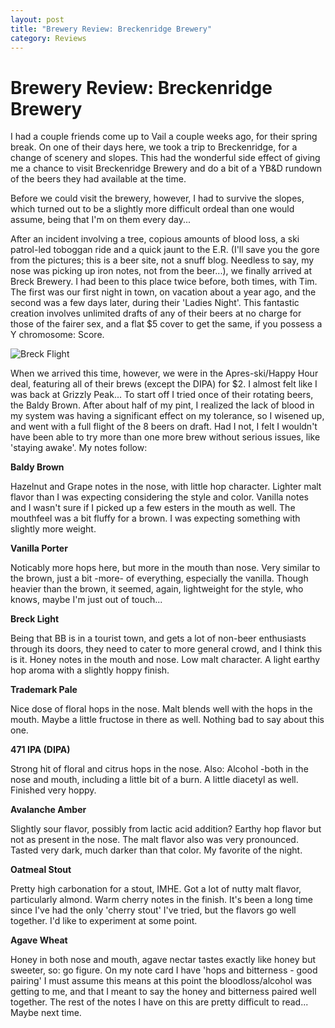 ```yaml
---
layout: post
title: "Brewery Review: Breckenridge Brewery"
category: Reviews
---
```


Brewery Review: Breckenridge Brewery
====================================

I had a couple friends come up to Vail a couple weeks ago, for their spring break. On one of their days here, we took a trip to Breckenridge, for a change of scenery and slopes. This had the wonderful side effect of giving me a chance to visit Breckenridge Brewery and do a bit of a YB&D rundown of the beers they had available at the time.

Before we could visit the brewery, however, I had to survive the slopes, which turned out to be a slightly more difficult ordeal than one would assume, being that I'm on them every day...

After an incident involving a tree, copious amounts of blood loss, a ski patrol-led toboggan ride and a quick jaunt to the E.R. (I'll save you the gore from the pictures; this is a beer site, not a snuff blog. Needless to say, my nose was picking up iron notes, not from the beer...), we finally arrived at Breck Brewery. I had been to this place twice before, both times, with Tim. The first was our first night in town, on vacation about a year ago, and the second was a few days later, during their 'Ladies Night'. This fantastic creation involves unlimited drafts of any of their beers at no charge for those of the fairer sex, and a flat $5 cover to get the same, if you possess a Y chromosome: Score.

![](http://www.yeastboundanddown.com/wp-content/uploads/2011/03/183523_10150157113218103_781188102_8091820_2986227_n.jpg "Breck Flight")

When we arrived this time, however, we were in the Apres-ski/Happy Hour deal, featuring all of their brews (except the DIPA) for $2. I almost felt like I was back at Grizzly Peak... To start off I tried once of their rotating beers, the Baldy Brown. After about half of my pint, I realized the lack of blood in my system was having a significant effect on my tolerance, so I wisened up, and went with a full flight of the 8 beers on draft. Had I not, I felt I wouldn't have been able to try more than one more brew without serious issues, like 'staying awake'. My notes follow:

**Baldy Brown**

Hazelnut and Grape notes in the nose, with little hop character. Lighter malt flavor than I was expecting considering the style and color. Vanilla notes and I wasn't sure if I picked up a few esters in the mouth as well. The mouthfeel was a bit fluffy for a brown. I was expecting something with slightly more weight.

**Vanilla Porter**

Noticably more hops here, but more in the mouth than nose. Very similar to the brown, just a bit -more- of everything, especially the vanilla. Though heavier than the brown, it seemed, again, lightweight for the style, who knows, maybe I'm just out of touch...

**Breck Light**

Being that BB is in a tourist town, and gets a lot of non-beer enthusiasts through its doors, they need to cater to more general crowd, and I think this is it. Honey notes in the mouth and nose. Low malt character. A light earthy hop aroma with a slightly hoppy finish.

**Trademark Pale**

Nice dose of floral hops in the nose. Malt blends well with the hops in the mouth. Maybe a little fructose in there as well. Nothing bad to say about this one.

**471 IPA (DIPA)**

Strong hit of floral and citrus hops in the nose. Also: Alcohol -both in the nose and mouth, including a little bit of a burn. A little diacetyl as well. Finished very hoppy.

**Avalanche Amber**

Slightly sour flavor, possibly from lactic acid addition? Earthy hop flavor but not as present in the nose. The malt flavor also was very pronounced. Tasted very dark, much darker than that color. My favorite of the night.

**Oatmeal Stout**

Pretty high carbonation for a stout, IMHE. Got a lot of nutty malt flavor, particularly almond. Warm cherry notes in the finish. It's been a long time since I've had the only 'cherry stout' I've tried, but the flavors go well together. I'd like to experiment at some point.

**Agave Wheat**

Honey in both nose and mouth, agave nectar tastes exactly like honey but sweeter, so: go figure. On my note card I have 'hops and bitterness - good pairing' I must assume this means at this point the bloodloss/alcohol was getting to me, and that I meant to say the honey and bitterness paired well together. The rest of the notes I have on this are pretty difficult to read... Maybe next time.